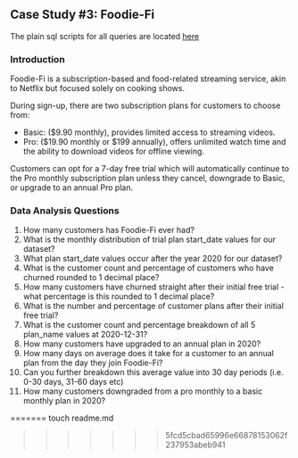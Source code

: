 
##  Case Study #3: Foodie-Fi

The plain sql scripts for all queries are located [here]()


### Introduction


Foodie-Fi is a subscription-based and food-related streaming service, akin to Netflix but focused solely on cooking shows. 

During sign-up, there are two subscription plans for customers to choose from:

- Basic: ($9.90 monthly), provides limited access to streaming videos.
- Pro: ($19.90 monthly or $199 annually), offers unlimited watch time and the ability to download videos for offline viewing.

Customers can opt for a 7-day free trial which will automatically continue to the Pro monthly subscription plan unless they cancel, downgrade to Basic, or upgrade to an annual Pro plan.

### Data Analysis Questions


1.	How many customers has Foodie-Fi ever had?
2.	What is the monthly distribution of trial plan start_date values for our dataset?
3.	What plan start_date values occur after the year 2020 for our dataset?
4.	What is the customer count and percentage of customers who have churned rounded to 1 decimal place?
5.	How many customers have churned straight after their initial free trial - what percentage is this rounded to 1 decimal place?
6.	What is the number and percentage of customer plans after their initial free trial?
7.	What is the customer count and percentage breakdown of all 5 plan_name values at 2020-12-31?
8.	How many customers have upgraded to an annual plan in 2020?
9.	How many days on average does it take for a customer to an annual plan from the day they join Foodie-Fi?
10.	Can you further breakdown this average value into 30 day periods (i.e. 0-30 days, 31-60 days etc)
11.	How many customers downgraded from a pro monthly to a basic monthly plan in 2020?








=======
touch readme.md
>>>>>>> 5fcd5cbad65996e66878153062f237953abeb941
